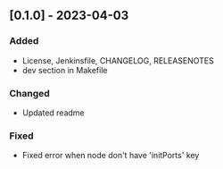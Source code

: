 ## [0.1.0] - 2023-04-03
### Added 
- License, Jenkinsfile, CHANGELOG, RELEASENOTES
- dev section in Makefile
### Changed 
- Updated readme
### Fixed
- Fixed error when node don't have 'initPorts' key